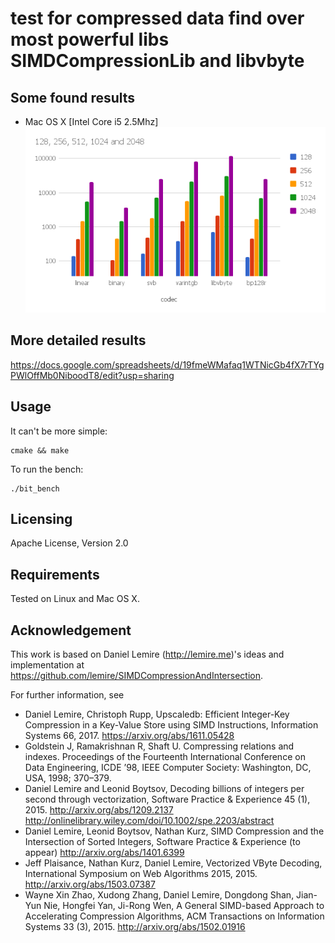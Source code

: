 test for compressed data find over most powerful libs SIMDCompressionLib and libvbyte
======================

Some found results
------------------------

* Mac OS X [Intel Core i5 2.5Mhz]
![core i5](img/corei5.png)

More detailed results
------------------------
https://docs.google.com/spreadsheets/d/19fmeWMafaq1WTNicGb4fX7rTYgPWlOffMb0NiboodT8/edit?usp=sharing

Usage
------------------------

It can't be more simple:

    cmake && make

To run the bench:

    ./bit_bench

Licensing
------------------------

Apache License, Version 2.0

Requirements
------------------------

Tested on Linux and Mac OS X.

Acknowledgement
------------------------

This work is based on Daniel Lemire (http://lemire.me)'s ideas and
implementation at https://github.com/lemire/SIMDCompressionAndIntersection.

For further information, see
* Daniel Lemire, Christoph Rupp, Upscaledb: Efficient Integer-Key Compression in a Key-Value Store using SIMD Instructions, Information Systems 66, 2017. https://arxiv.org/abs/1611.05428
* Goldstein J, Ramakrishnan R, Shaft U. Compressing relations and indexes. Proceedings of the Fourteenth International Conference on Data Engineering, ICDE ’98, IEEE Computer Society: Washington, DC, USA, 1998; 370–379.
* Daniel Lemire and Leonid Boytsov, Decoding billions of integers per second through vectorization, Software Practice & Experience 45 (1), 2015.  http://arxiv.org/abs/1209.2137 http://onlinelibrary.wiley.com/doi/10.1002/spe.2203/abstract
* Daniel Lemire, Leonid Boytsov, Nathan Kurz, SIMD Compression and the Intersection of Sorted Integers, Software Practice & Experience (to appear) http://arxiv.org/abs/1401.6399
* Jeff Plaisance, Nathan Kurz, Daniel Lemire, Vectorized VByte Decoding, International Symposium on Web Algorithms 2015, 2015. http://arxiv.org/abs/1503.07387
* Wayne Xin Zhao, Xudong Zhang, Daniel Lemire, Dongdong Shan, Jian-Yun Nie, Hongfei Yan, Ji-Rong Wen, A General SIMD-based Approach to Accelerating Compression Algorithms, ACM Transactions on Information Systems 33 (3), 2015. http://arxiv.org/abs/1502.01916



